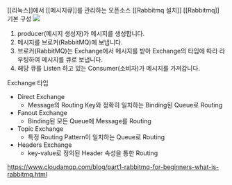 [[리눅스]]에서 [[메시지큐]]를 관리하는 오픈소스
[[Rabbitmq 설치]]
[[Rabbitmq]] 기본 구성
![](https://i.imgur.com/ohVYAzW.png)


1. producer(메시지 생성자)가 메시지를 생성합니다.
2. 메시지를 브로커(RabbitMQ)에 보냅니다.
3. 브로커(RabbitMQ)는 Exchange에서 메시지를 받아 Exchange의 타입에 따라 라우팅하여 메시지를 큐로 보냅니다.
4. 해당 큐를 Listen 하고 있는 Consumer(소비자)가 메시지를 가져갑니다.


Exchange 타입

- Direct Exchange
    - Message의 Routing Key와 정확히 일치하는 Binding된 Queue로 Routing
- Fanout Exchange
    - Binding된 모든 Queue에 Message를 Routing
- Topic Exchange
    - 특정 Routing Pattern이 일치하는 Queue로 Routing
- Headers Exchange
    - key-value로 정의된 Header 속성을 통한 Routing




















https://www.cloudamqp.com/blog/part1-rabbitmq-for-beginners-what-is-rabbitmq.html